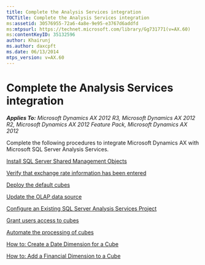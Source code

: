 ```yaml
---
title: Complete the Analysis Services integration
TOCTitle: Complete the Analysis Services integration
ms:assetid: 30576955-72a6-4a8e-9e95-e3767d6addfd
ms:mtpsurl: https://technet.microsoft.com/library/Gg731771(v=AX.60)
ms:contentKeyID: 35132596
author: Khairunj
ms.author: daxcpft
ms.date: 06/13/2014
mtps_version: v=AX.60
---
```


# Complete the Analysis Services integration 


_**Applies To:** Microsoft Dynamics AX 2012 R3, Microsoft Dynamics AX 2012 R2, Microsoft Dynamics AX 2012 Feature Pack, Microsoft Dynamics AX 2012_

Complete the following procedures to integrate Microsoft Dynamics AX with Microsoft SQL Server Analysis Services.

[Install SQL Server Shared Management Objects](install-sql-server-shared-management-objects.md)

[Verify that exchange rate information has been entered](verify-that-exchange-rate-information-has-been-entered.md)

[Deploy the default cubes](deploy-the-default-cubes.md)

[Update the OLAP data source](update-the-olap-data-source.md)

[Configure an Existing SQL Server Analysis Services Project](configure-an-existing-sql-server-analysis-services-project.md)

[Grant users access to cubes](grant-users-access-to-cubes.md)

[Automate the processing of cubes](automate-the-processing-of-cubes.md)

[How to: Create a Date Dimension for a Cube](how-to-create-a-date-dimension-for-a-cube.md)

[How to: Add a Financial Dimension to a Cube](how-to-add-a-financial-dimension-to-a-cube.md)

  


